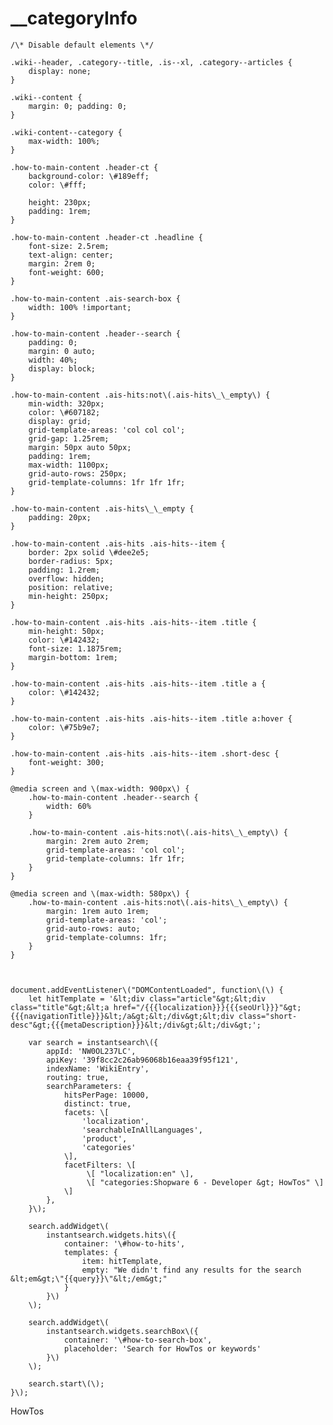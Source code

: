 # \_\_categoryInfo

  
  
    /\* Disable default elements \*/  
  
    .wiki--header, .category--title, .is--xl, .category--articles {  
        display: none;  
    }  
  
    .wiki--content {  
        margin: 0; padding: 0;  
    }  
  
    .wiki-content--category {  
        max-width: 100%;  
    }  
  
    .how-to-main-content .header-ct {  
        background-color: \#189eff;  
        color: \#fff;  
  
        height: 230px;  
        padding: 1rem;  
    }  
  
    .how-to-main-content .header-ct .headline {  
        font-size: 2.5rem;  
        text-align: center;  
        margin: 2rem 0;  
        font-weight: 600;  
    }  
  
    .how-to-main-content .ais-search-box {  
        width: 100% !important;  
    }  
  
    .how-to-main-content .header--search {  
        padding: 0;  
        margin: 0 auto;  
        width: 40%;  
        display: block;  
    }  
  
    .how-to-main-content .ais-hits:not\(.ais-hits\_\_empty\) {  
        min-width: 320px;  
        color: \#607182;  
        display: grid;  
        grid-template-areas: 'col col col';  
        grid-gap: 1.25rem;  
        margin: 50px auto 50px;  
        padding: 1rem;  
        max-width: 1100px;  
        grid-auto-rows: 250px;  
        grid-template-columns: 1fr 1fr 1fr;  
    }  
  
    .how-to-main-content .ais-hits\_\_empty {  
        padding: 20px;  
    }  
  
    .how-to-main-content .ais-hits .ais-hits--item {  
        border: 2px solid \#dee2e5;  
        border-radius: 5px;  
        padding: 1.2rem;  
        overflow: hidden;  
        position: relative;  
        min-height: 250px;  
    }  
  
    .how-to-main-content .ais-hits .ais-hits--item .title {  
        min-height: 50px;  
        color: \#142432;  
        font-size: 1.1875rem;  
        margin-bottom: 1rem;  
    }  
  
    .how-to-main-content .ais-hits .ais-hits--item .title a {  
        color: \#142432;  
    }  
  
    .how-to-main-content .ais-hits .ais-hits--item .title a:hover {  
        color: \#75b9e7;  
    }  
  
    .how-to-main-content .ais-hits .ais-hits--item .short-desc {  
        font-weight: 300;  
    }  
  
    @media screen and \(max-width: 900px\) {  
        .how-to-main-content .header--search {  
            width: 60%  
        }  
  
        .how-to-main-content .ais-hits:not\(.ais-hits\_\_empty\) {  
            margin: 2rem auto 2rem;  
            grid-template-areas: 'col col';  
            grid-template-columns: 1fr 1fr;  
        }  
    }  
  
    @media screen and \(max-width: 580px\) {  
        .how-to-main-content .ais-hits:not\(.ais-hits\_\_empty\) {  
            margin: 1rem auto 1rem;  
            grid-template-areas: 'col';  
            grid-auto-rows: auto;  
            grid-template-columns: 1fr;  
        }  
    }  


  
    document.addEventListener\("DOMContentLoaded", function\(\) {  
        let hitTemplate = '&lt;div class="article"&gt;&lt;div class="title"&gt;&lt;a href="/{{{localization}}}{{{seoUrl}}}"&gt;{{{navigationTitle}}}&lt;/a&gt;&lt;/div&gt;&lt;div class="short-desc"&gt;{{{metaDescription}}}&lt;/div&gt;&lt;/div&gt;';  
  
        var search = instantsearch\({  
            appId: 'NW0OL237LC',  
            apiKey: '39f8cc2c26ab96068b16eaa39f95f121',  
            indexName: 'WikiEntry',  
            routing: true,  
            searchParameters: {  
                hitsPerPage: 10000,  
                distinct: true,  
                facets: \[  
                    'localization',  
                    'searchableInAllLanguages',  
                    'product',  
                    'categories'  
                \],  
                facetFilters: \[  
                     \[ "localization:en" \],  
                     \[ "categories:Shopware 6 - Developer &gt; HowTos" \]  
                \]  
            },  
        }\);  
  
        search.addWidget\(  
            instantsearch.widgets.hits\({  
                container: '\#how-to-hits',  
                templates: {  
                    item: hitTemplate,  
                    empty: "We didn't find any results for the search &lt;em&gt;\"{{query}}\"&lt;/em&gt;"  
                }  
            }\)  
        \);  
  
        search.addWidget\(  
            instantsearch.widgets.searchBox\({  
                container: '\#how-to-search-box',  
                placeholder: 'Search for HowTos or keywords'  
            }\)  
        \);  
  
        search.start\(\);  
    }\);  


 HowTos

